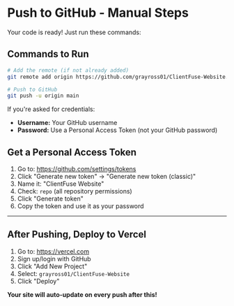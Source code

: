 # Push to GitHub - Manual Steps

Your code is ready! Just run these commands:

## Commands to Run

```bash
# Add the remote (if not already added)
git remote add origin https://github.com/grayross01/ClientFuse-Website.git

# Push to GitHub
git push -u origin main
```

If you're asked for credentials:
- **Username:** Your GitHub username
- **Password:** Use a Personal Access Token (not your GitHub password)

## Get a Personal Access Token

1. Go to: https://github.com/settings/tokens
2. Click "Generate new token" → "Generate new token (classic)"
3. Name it: "ClientFuse Website"
4. Check: `repo` (all repository permissions)
5. Click "Generate token"
6. Copy the token and use it as your password

---

## After Pushing, Deploy to Vercel

1. Go to: https://vercel.com
2. Sign up/login with GitHub
3. Click "Add New Project"
4. Select: `grayross01/ClientFuse-Website`
5. Click "Deploy"

**Your site will auto-update on every push after this!**

